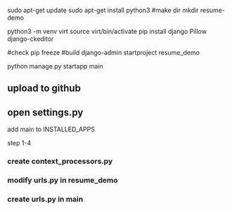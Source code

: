 
sudo apt-get update
sudo apt-get install python3
#make dir
mkdir resume-demo



python3 -m venv virt
source virt/bin/activate
pip install django Pillow django-ckeditor

#check
pip freeze
#build
django-admin startproject resume_demo

python manage.py startapp main

## upload to github

## open settings.py
add main to INSTALLED_APPS

step 1-4

### create context_processors.py

### modify urls.py in resume_demo

### create urls.py in main
